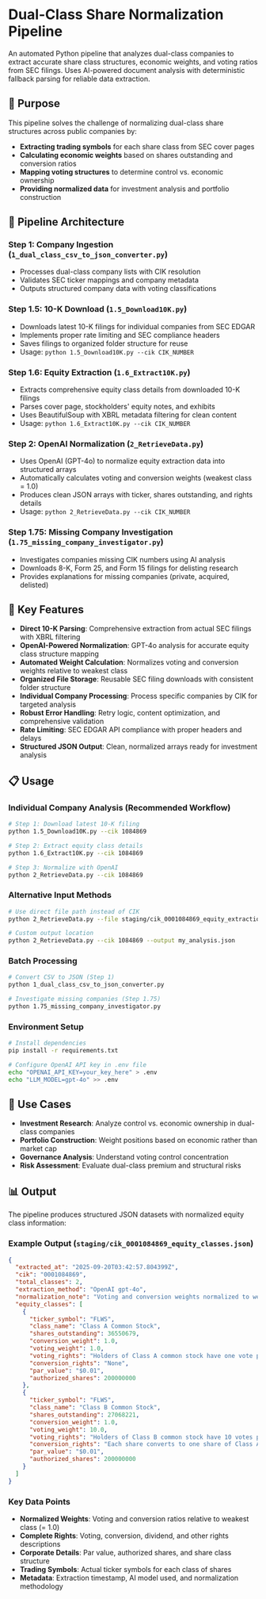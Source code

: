 # Dual-Class Share Normalization Pipeline

An automated Python pipeline that analyzes dual-class companies to extract accurate share class structures, economic weights, and voting ratios from SEC filings. Uses AI-powered document analysis with deterministic fallback parsing for reliable data extraction.

## 🎯 Purpose

This pipeline solves the challenge of normalizing dual-class share structures across public companies by:

- **Extracting trading symbols** for each share class from SEC cover pages
- **Calculating economic weights** based on shares outstanding and conversion ratios
- **Mapping voting structures** to determine control vs. economic ownership
- **Providing normalized data** for investment analysis and portfolio construction

## 🔧 Pipeline Architecture

### Step 1: Company Ingestion (`1_dual_class_csv_to_json_converter.py`)

- Processes dual-class company lists with CIK resolution
- Validates SEC ticker mappings and company metadata
- Outputs structured company data with voting classifications

### Step 1.5: 10-K Download (`1.5_Download10K.py`)

- Downloads latest 10-K filings for individual companies from SEC EDGAR
- Implements proper rate limiting and SEC compliance headers
- Saves filings to organized folder structure for reuse
- Usage: `python 1.5_Download10K.py --cik CIK_NUMBER`

### Step 1.6: Equity Extraction (`1.6_Extract10K.py`)

- Extracts comprehensive equity class details from downloaded 10-K filings
- Parses cover page, stockholders' equity notes, and exhibits
- Uses BeautifulSoup with XBRL metadata filtering for clean content
- Usage: `python 1.6_Extract10K.py --cik CIK_NUMBER`

### Step 2: OpenAI Normalization (`2_RetrieveData.py`)

- Uses OpenAI (GPT-4o) to normalize equity extraction data into structured arrays
- Automatically calculates voting and conversion weights (weakest class = 1.0)
- Produces clean JSON arrays with ticker, shares outstanding, and rights details
- Usage: `python 2_RetrieveData.py --cik CIK_NUMBER`

### Step 1.75: Missing Company Investigation (`1.75_missing_company_investigator.py`)

- Investigates companies missing CIK numbers using AI analysis
- Downloads 8-K, Form 25, and Form 15 filings for delisting research
- Provides explanations for missing companies (private, acquired, delisted)

## 🚀 Key Features

- **Direct 10-K Parsing**: Comprehensive extraction from actual SEC filings with XBRL filtering
- **OpenAI-Powered Normalization**: GPT-4o analysis for accurate equity class structure mapping
- **Automated Weight Calculation**: Normalizes voting and conversion weights relative to weakest class
- **Organized File Storage**: Reusable SEC filing downloads with consistent folder structure
- **Individual Company Processing**: Process specific companies by CIK for targeted analysis
- **Robust Error Handling**: Retry logic, content optimization, and comprehensive validation
- **Rate Limiting**: SEC EDGAR API compliance with proper headers and delays
- **Structured JSON Output**: Clean, normalized arrays ready for investment analysis

## 📋 Usage

### Individual Company Analysis (Recommended Workflow)

```bash
# Step 1: Download latest 10-K filing
python 1.5_Download10K.py --cik 1084869

# Step 2: Extract equity class details
python 1.6_Extract10K.py --cik 1084869

# Step 3: Normalize with OpenAI
python 2_RetrieveData.py --cik 1084869
```

### Alternative Input Methods

```bash
# Use direct file path instead of CIK
python 2_RetrieveData.py --file staging/cik_0001084869_equity_extraction.json

# Custom output location
python 2_RetrieveData.py --cik 1084869 --output my_analysis.json
```

### Batch Processing

```bash
# Convert CSV to JSON (Step 1)
python 1_dual_class_csv_to_json_converter.py

# Investigate missing companies (Step 1.75)
python 1.75_missing_company_investigator.py
```

### Environment Setup

```bash
# Install dependencies
pip install -r requirements.txt

# Configure OpenAI API key in .env file
echo "OPENAI_API_KEY=your_key_here" > .env
echo "LLM_MODEL=gpt-4o" >> .env
```

## 💼 Use Cases

- **Investment Research**: Analyze control vs. economic ownership in dual-class companies
- **Portfolio Construction**: Weight positions based on economic rather than market cap
- **Governance Analysis**: Understand voting control concentration
- **Risk Assessment**: Evaluate dual-class premium and structural risks

## 📊 Output

The pipeline produces structured JSON datasets with normalized equity class information:

### Example Output (`staging/cik_0001084869_equity_classes.json`)

```json
{
  "extracted_at": "2025-09-20T03:42:57.804399Z",
  "cik": "0001084869",
  "total_classes": 2,
  "extraction_method": "OpenAI gpt-4o",
  "normalization_note": "Voting and conversion weights normalized to weakest class = 1.0",
  "equity_classes": [
    {
      "ticker_symbol": "FLWS",
      "class_name": "Class A Common Stock",
      "shares_outstanding": 36550679,
      "conversion_weight": 1.0,
      "voting_weight": 1.0,
      "voting_rights": "Holders of Class A common stock have one vote per share.",
      "conversion_rights": "None",
      "par_value": "$0.01",
      "authorized_shares": 200000000
    },
    {
      "ticker_symbol": "FLWS",
      "class_name": "Class B Common Stock",
      "shares_outstanding": 27068221,
      "conversion_weight": 1.0,
      "voting_weight": 10.0,
      "voting_rights": "Holders of Class B common stock have 10 votes per share.",
      "conversion_rights": "Each share converts to one share of Class A upon transfer.",
      "par_value": "$0.01",
      "authorized_shares": 200000000
    }
  ]
}
```

### Key Data Points

- **Normalized Weights**: Voting and conversion ratios relative to weakest class (= 1.0)
- **Complete Rights**: Voting, conversion, dividend, and other rights descriptions
- **Corporate Details**: Par value, authorized shares, and share class structure
- **Trading Symbols**: Actual ticker symbols for each class of shares
- **Metadata**: Extraction timestamp, AI model used, and normalization methodology
